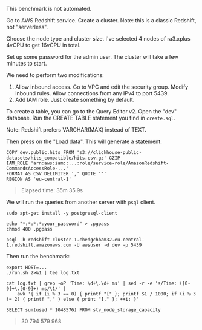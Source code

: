 This benchmark is not automated.

Go to AWS Redshift service.
Create a cluster. Note: this is a classic Redshift, not "serverless".

Choose the node type and cluster size.
I've selected 4 nodes of ra3.xplus 4vCPU to get 16vCPU in total.

Set up some password for the admin user.
The cluster will take a few minutes to start.

We need to perform two modifications:
1. Allow inbound access. Go to VPC and edit the security group. Modify inbound rules. Allow connections from any IPv4 to port 5439.
2. Add IAM role. Just create something by default.

To create a table, you can go to the Query Editor v2.
Open the "dev" database.
Run the CREATE TABLE statement you find in `create.sql`.

Note: Redshift prefers VARCHAR(MAX) instead of TEXT.

Then press on the "Load data".
This will generate a statement:

```
COPY dev.public.hits FROM 's3://clickhouse-public-datasets/hits_compatible/hits.csv.gz' GZIP
IAM_ROLE 'arn:aws:iam::...:role/service-role/AmazonRedshift-CommandsAccessRole-...'
FORMAT AS CSV DELIMITER ',' QUOTE '"'
REGION AS 'eu-central-1'
```

> Elapsed time: 35m 35.9s

We will run the queries from another server with `psql` client.

```
sudo apt-get install -y postgresql-client

echo "*:*:*:*:your_password" > .pgpass
chmod 400 .pgpass

psql -h redshift-cluster-1.chedgchbam32.eu-central-1.redshift.amazonaws.com -U awsuser -d dev -p 5439
```

Then run the benchmark:
```
export HOST=...
./run.sh 2>&1 | tee log.txt

cat log.txt | grep -oP 'Time: \d+\.\d+ ms' | sed -r -e 's/Time: ([0-9]+\.[0-9]+) ms/\1/' |
    awk '{ if (i % 3 == 0) { printf "[" }; printf $1 / 1000; if (i % 3 != 2) { printf "," } else { print "]," }; ++i; }'
```

`SELECT sum(used * 1048576) FROM stv_node_storage_capacity`

> 30 794 579 968 
